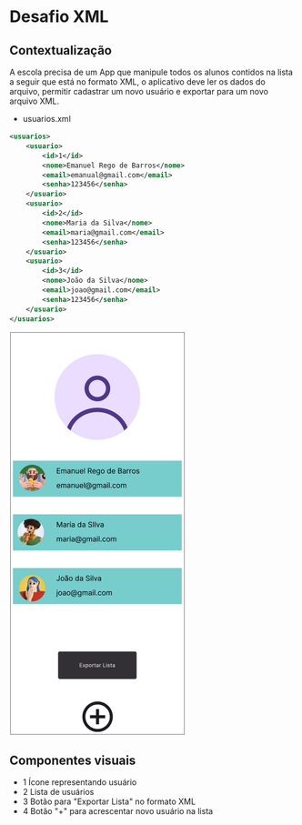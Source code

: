 # Desafio XML
## Contextualização
A escola precisa de um App que manipule todos os alunos contidos na lista a seguir que está no formato XML, o aplicativo deve ler os dados do arquivo, permitir cadastrar um novo usuário e exportar para um novo arquivo XML.

- usuarios.xml
```xml
<usuarios>
    <usuario>
        <id>1</id>
        <nome>Emanuel Rego de Barros</nome>
        <email>emanual@gmail.com</email>
        <senha>123456</senha>
    </usuario>
    <usuario>
        <id>2</id>
        <nome>Maria da Silva</nome>
        <email>maria@gmail.com</email>
        <senha>123456</senha>
    </usuario>
    <usuario>
        <id>3</id>
        <nome>João da Silva</nome>
        <email>joao@gmail.com</email>
        <senha>123456</senha>
    </usuario>
</usuarios>
```
![Wireframe](./wireframe.png)
## Componentes visuais
- 1 Ícone representando usuário
- 2 Lista de usuários
- 3 Botão para "Exportar Lista" no formato XML
- 4 Botão "+" para acrescentar novo usuário na lista
